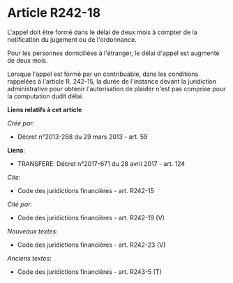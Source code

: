 # Article R242-18

L'appel doit être formé dans le délai de deux mois à compter de la notification du jugement ou de l'ordonnance. 

Pour les personnes domiciliées à l'étranger, le délai d'appel est augmenté de deux mois. 

Lorsque l'appel est formé par un contribuable, dans les conditions rappelées à l'article R. 242-15, la durée de l'instance
devant la juridiction administrative pour obtenir l'autorisation de plaider n'est pas comprise pour la computation dudit
délai.

**Liens relatifs à cet article**

_Créé par_:

  - Décret n°2013-268 du 29 mars 2013 - art. 59

**Liens**:

  - TRANSFERE: Décret n°2017-671 du 28 avril 2017 - art. 124

_Cite_:

  - Code des juridictions financières - art. R242-15

_Cité par_:

  - Code des juridictions financières - art. R242-19 (V)

_Nouveaux textes_:

  - Code des juridictions financières - art. R242-23 (V)

_Anciens textes_:

  - Code des juridictions financières - art. R243-5 (T)
